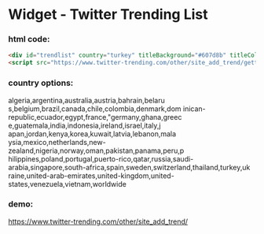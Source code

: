 # Widget - Twitter Trending List

### html code:
```HTML
<div id="trendlist" country="turkey" titleBackground="#607d8b" titleColor="white" titleFontFamily="sans-serif" titleFontSize="17px" trendsFontSize="17px" bottomFontSize="12px" bottomBackground="#607d8b" bottomColor="white" bottomFontFamily="sans-serif"></div>
<script src="https://www.twitter-trending.com/other/site_add_trend/gettrends.js"></script>
```

### country options:

algeria,argentina,australia,austria,bahrain,belaru s,belgium,brazil,canada,chile,colombia,denmark,dom inican-republic,ecuador,egypt,france,"germany,ghana,greec e,guatemala,india,indonesia,ireland,israel,italy,j apan,jordan,kenya,korea,kuwait,latvia,lebanon,mala ysia,mexico,netherlands,new-zealand,nigeria,norway,oman,pakistan,panama,peru,p hilippines,poland,portugal,puerto-rico,qatar,russia,saudi-arabia,singapore,south-africa,spain,sweden,switzerland,thailand,turkey,uk raine,united-arab-emirates,united-kingdom,united-states,venezuela,vietnam,worldwide

### demo:
https://www.twitter-trending.com/other/site_add_trend/
